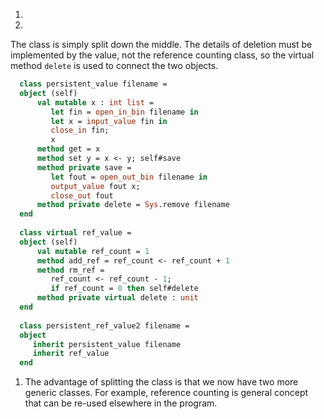 1.
1.
  The class is simply split down the middle.  The details of deletion must be implemented by
  the value, not the reference counting class, so the virtual method `delete` is
  used to connect the two objects.
  
```ocaml
  class persistent_value filename =
  object (self)
      val mutable x : int list =
         let fin = open_in_bin filename in
         let x = input_value fin in
         close_in fin;
         x
      method get = x
      method set y = x <- y; self#save
      method private save =
         let fout = open_out_bin filename in
         output_value fout x;
         close_out fout
      method private delete = Sys.remove filename
  end
  
  class virtual ref_value =
  object (self)
      val mutable ref_count = 1
      method add_ref = ref_count <- ref_count + 1
      method rm_ref =
         ref_count <- ref_count - 1;
         if ref_count = 0 then self#delete
      method private virtual delete : unit
  end
  
  class persistent_ref_value2 filename =
  object
     inherit persistent_value filename
     inherit ref_value
  end
```
  
1. The advantage of splitting the class is that we now have two more generic classes.
  For example, reference counting is general concept that can be re-used elsewhere in the program.

